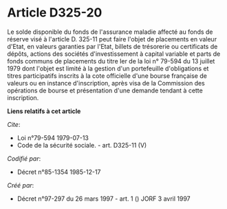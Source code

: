 # Article D325-20

Le solde disponible du fonds de l'assurance maladie affecté au fonds de réserve visé à l'article D. 325-11 peut faire l'objet
de placements en valeur d'Etat, en valeurs garanties par l'Etat, billets de trésorerie ou certificats de dépôts, actions des
sociétés d'investissement à capital variable et parts de fonds communs de placements du titre Ier de la loi n° 79-594 du 13
juillet 1979 dont l'objet est limité à la gestion d'un portefeuille d'obligations et titres participatifs inscrits à la cote
officielle d'une bourse française de valeurs ou en instance d'inscription, après visa de la Commission des opérations de
bourse et présentation d'une demande tendant à cette inscription.

**Liens relatifs à cet article**

_Cite_:

  - Loi n°79-594 1979-07-13
  - Code de la sécurité sociale. - art. D325-11 (V)

_Codifié par_:

  - Décret n°85-1354 1985-12-17

_Créé par_:

  - Décret n°97-297 du 26 mars 1997 - art. 1 () JORF 3 avril 1997
